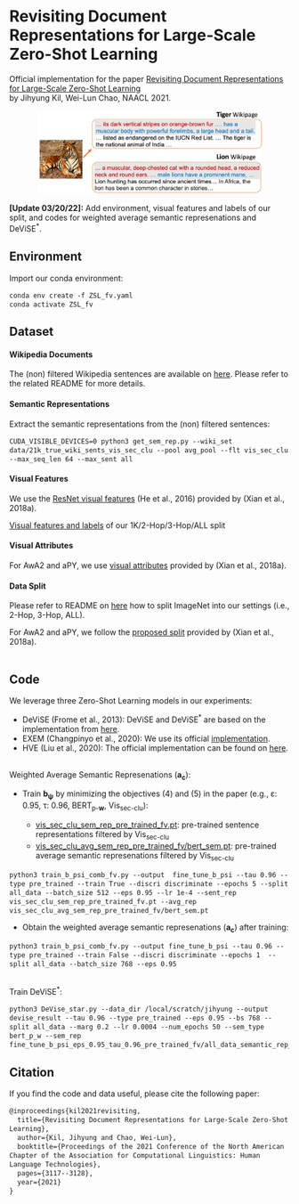 # Revisiting Document Representations for Large-Scale <br/> Zero-Shot Learning

Official implementation for the paper [Revisiting Document Representations for Large-Scale Zero-Shot Learning](https://arxiv.org/abs/2104.10355) <br/> by Jihyung Kil, Wei-Lun Chao, NAACL 2021.

<p align="center">
  <img src="./figs/zsl_app.png" width="80%" height="5%"></center>
</p>


<strong>[Update 03/20/22]:</strong>  Add environment, visual features and labels of our split, and codes for weighted average semantic represenations and DeViSE<sup>*</sup>.

## Environment
Import our conda environment:
```
conda env create -f ZSL_fv.yaml
conda activate ZSL_fv
```


## Dataset
#### Wikipedia Documents
The (non) filtered Wikipedia sentences are available on [here](https://drive.google.com/drive/u/0/folders/1oFo4CsYcU0t7EOb9DwJX26JQgT_i9BIw). Please refer to the related README for more details.

#### Semantic Representations
Extract the semantic representations from the (non) filtered sentences:

```
CUDA_VISIBLE_DEVICES=0 python3 get_sem_rep.py --wiki_set data/21k_true_wiki_sents_vis_sec_clu --pool avg_pool --flt vis_sec_clu --max_seq_len 64 --max_sent all
```

#### Visual Features
We use the [ResNet visual features](https://www.mpi-inf.mpg.de/departments/computer-vision-and-machine-learning/research/zero-shot-learning/zero-shot-learning-the-good-the-bad-and-the-ugly) (He et al., 2016) provided by (Xian et al., 2018a).

[Visual features and labels](https://buckeyemailosu-my.sharepoint.com/:f:/g/personal/kil_5_buckeyemail_osu_edu/Ep5hL2cYY7dNoMXGh--dXisBirfkyQ4TmV1orWPl73xW2w?e=jJa6Wp) of our 1K/2-Hop/3-Hop/ALL split

#### Visual Attributes
For AwA2 and aPY, we use [visual attributes](https://www.mpi-inf.mpg.de/departments/computer-vision-and-machine-learning/research/zero-shot-learning/zero-shot-learning-the-good-the-bad-and-the-ugly) provided by (Xian et al., 2018a). 

#### Data Split
Please refer to README on [here](https://drive.google.com/drive/u/0/folders/1oFo4CsYcU0t7EOb9DwJX26JQgT_i9BIw) how to split ImageNet into our settings (i.e., 2-Hop, 3-Hop, ALL).

For AwA2 and aPY, we follow the [proposed split](https://www.mpi-inf.mpg.de/departments/computer-vision-and-machine-learning/research/zero-shot-learning/zero-shot-learning-the-good-the-bad-and-the-ugly) provided by (Xian et al., 2018a). <br/><br/>

## Code
We leverage three Zero-Shot Learning models in our experiments:
* DeViSE (Frome et al., 2013): DeViSE and DeViSE<sup>*</sup> are based on the implementation from [here](https://github.com/TristHas/GOZ).
* EXEM (Changpinyo et al., 2020): We use its official [implementation](https://github.com/pujols/Zero-shot-learning-journal).
* HVE (Liu et al., 2020): The official implementation can be found on [here](https://github.com/ShaoTengLiu/Hyperbolic_ZSL).<br/><br/>

Weighted Average Semantic Represenations (<strong>a<sub>c</sub></strong>):

 * Train <strong>b<sub>ψ</sub></strong> by minimizing the objectives (4) and (5) in the paper (e.g., ε: 0.95, τ: 0.96, BERT<sub>p-<strong>w</strong></sub>, Vis<sub>sec-clu</sub>):
 
    - [vis_sec_clu_sem_rep_pre_trained_fv.pt](https://buckeyemailosu-my.sharepoint.com/:f:/g/personal/kil_5_buckeyemail_osu_edu/Ep5hL2cYY7dNoMXGh--dXisBirfkyQ4TmV1orWPl73xW2w?e=jJa6Wp): pre-trained sentence representations filtered by Vis<sub>sec-clu</sub>
    - [vis_sec_clu_avg_sem_rep_pre_trained_fv/bert_sem.pt](https://buckeyemailosu-my.sharepoint.com/:f:/g/personal/kil_5_buckeyemail_osu_edu/Ep5hL2cYY7dNoMXGh--dXisBirfkyQ4TmV1orWPl73xW2w?e=jJa6Wp): pre-trained average semantic represenations filtered by Vis<sub>sec-clu</sub>  
```
python3 train_b_psi_comb_fv.py --output  fine_tune_b_psi --tau 0.96 --type pre_trained --train True --discri discriminate --epochs 5 --split all_data --batch_size 512 --eps 0.95 --lr 1e-4 --sent_rep vis_sec_clu_sem_rep_pre_trained_fv.pt --avg_rep vis_sec_clu_avg_sem_rep_pre_trained_fv/bert_sem.pt
```
   


 * Obtain the weighted average semantic represenations (<strong>a<sub>c</sub></strong>) after training:
```
python3 train_b_psi_comb_fv.py --output fine_tune_b_psi --tau 0.96 --type pre_trained --train False --discri discriminate --epochs 1  --split all_data --batch_size 768 --eps 0.95 
``` 
<br/>
Train DeViSE<sup>*</sup>:

```
python3 DeVise_star.py --data_dir /local/scratch/jihyung --output devise_result --tau 0.96 --type pre_trained --eps 0.95 --bs 768 --split all_data --marg 0.2 --lr 0.0004 --num_epochs 50 --sem_type bert_p_w --sem_rep fine_tune_b_psi_eps_0.95_tau_0.96_pre_trained_fv/all_data_semantic_rep_after_train_epochs_1.pt
``` 

## Citation
If you find the code and data useful, please cite the following paper:
```
@inproceedings{kil2021revisiting,
  title={Revisiting Document Representations for Large-Scale Zero-Shot Learning},
  author={Kil, Jihyung and Chao, Wei-Lun},
  booktitle={Proceedings of the 2021 Conference of the North American Chapter of the Association for Computational Linguistics: Human Language Technologies},
  pages={3117--3128},
  year={2021}
}
```
